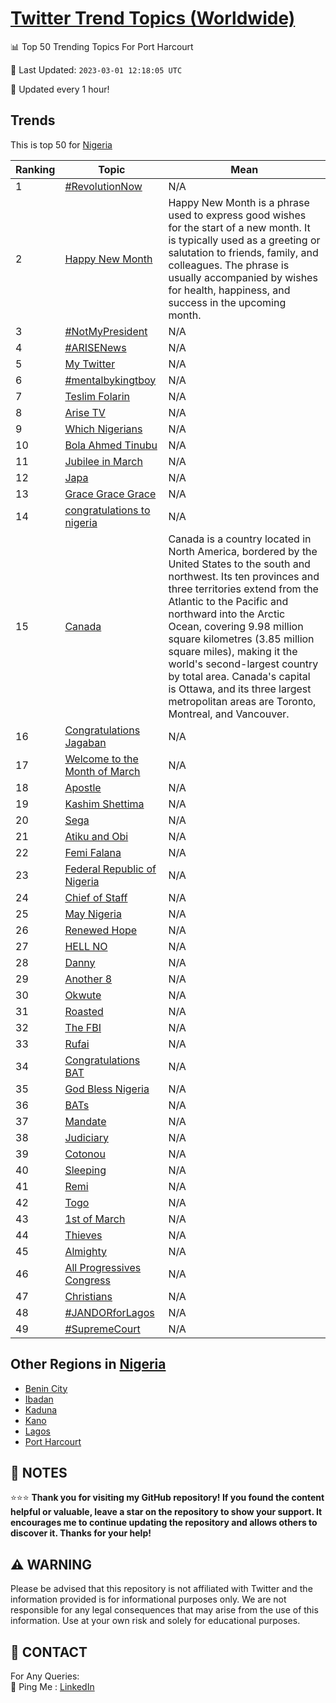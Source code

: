 [Twitter Trend Topics (Worldwide)](https://github.com/ErcinDedeoglu/Twitter-Trend-Topics)
==========


📊 Top 50 Trending Topics For Port Harcourt

📆 Last Updated: `2023-03-01 12:18:05 UTC`

🔧 Updated every 1 hour!


## Trends

This is top 50 for [Nigeria](</Nigeria>)

| Ranking | Topic | Mean |
| ------- | ------------ | ------------ |
| 1 | [#RevolutionNow](http://twitter.com/search?q=%23RevolutionNow) | N/A |
| 2 | [Happy New Month](http://twitter.com/search?q=Happy+New+Month) | Happy New Month is a phrase used to express good wishes for the start of a new month. It is typically used as a greeting or salutation to friends, family, and colleagues. The phrase is usually accompanied by wishes for health, happiness, and success in the upcoming month. |
| 3 | [#NotMyPresident](http://twitter.com/search?q=%23NotMyPresident) | N/A |
| 4 | [#ARISENews](http://twitter.com/search?q=%23ARISENews) | N/A |
| 5 | [My Twitter](http://twitter.com/search?q=My+Twitter) | N/A |
| 6 | [#mentalbykingtboy](http://twitter.com/search?q=%23mentalbykingtboy) | N/A |
| 7 | [Teslim Folarin](http://twitter.com/search?q=Teslim+Folarin) | N/A |
| 8 | [Arise TV](http://twitter.com/search?q=Arise+TV) | N/A |
| 9 | [Which Nigerians](http://twitter.com/search?q=Which+Nigerians) | N/A |
| 10 | [Bola Ahmed Tinubu](http://twitter.com/search?q=Bola+Ahmed+Tinubu) | N/A |
| 11 | [Jubilee in March](http://twitter.com/search?q=Jubilee+in+March) | N/A |
| 12 | [Japa](http://twitter.com/search?q=Japa) | N/A |
| 13 | [Grace Grace Grace](http://twitter.com/search?q=Grace+Grace+Grace) | N/A |
| 14 | [congratulations to nigeria](http://twitter.com/search?q=congratulations+to+nigeria) | N/A |
| 15 | [Canada](http://twitter.com/search?q=Canada) | Canada is a country located in North America, bordered by the United States to the south and northwest. Its ten provinces and three territories extend from the Atlantic to the Pacific and northward into the Arctic Ocean, covering 9.98 million square kilometres (3.85 million square miles), making it the world's second-largest country by total area. Canada's capital is Ottawa, and its three largest metropolitan areas are Toronto, Montreal, and Vancouver. |
| 16 | [Congratulations Jagaban](http://twitter.com/search?q=Congratulations+Jagaban) | N/A |
| 17 | [Welcome to the Month of March](http://twitter.com/search?q=Welcome+to+the+Month+of+March) | N/A |
| 18 | [Apostle](http://twitter.com/search?q=Apostle) | N/A |
| 19 | [Kashim Shettima](http://twitter.com/search?q=Kashim+Shettima) | N/A |
| 20 | [Sega](http://twitter.com/search?q=Sega) | N/A |
| 21 | [Atiku and Obi](http://twitter.com/search?q=Atiku+and+Obi) | N/A |
| 22 | [Femi Falana](http://twitter.com/search?q=Femi+Falana) | N/A |
| 23 | [Federal Republic of Nigeria](http://twitter.com/search?q=Federal+Republic+of+Nigeria) | N/A |
| 24 | [Chief of Staff](http://twitter.com/search?q=Chief+of+Staff) | N/A |
| 25 | [May Nigeria](http://twitter.com/search?q=May+Nigeria) | N/A |
| 26 | [Renewed Hope](http://twitter.com/search?q=Renewed+Hope) | N/A |
| 27 | [HELL NO](http://twitter.com/search?q=HELL+NO) | N/A |
| 28 | [Danny](http://twitter.com/search?q=Danny) | N/A |
| 29 | [Another 8](http://twitter.com/search?q=Another+8) | N/A |
| 30 | [Okwute](http://twitter.com/search?q=Okwute) | N/A |
| 31 | [Roasted](http://twitter.com/search?q=Roasted) | N/A |
| 32 | [The FBI](http://twitter.com/search?q=The+FBI) | N/A |
| 33 | [Rufai](http://twitter.com/search?q=Rufai) | N/A |
| 34 | [Congratulations BAT](http://twitter.com/search?q=Congratulations+BAT) | N/A |
| 35 | [God Bless Nigeria](http://twitter.com/search?q=God+Bless+Nigeria) | N/A |
| 36 | [BATs](http://twitter.com/search?q=BATs) | N/A |
| 37 | [Mandate](http://twitter.com/search?q=Mandate) | N/A |
| 38 | [Judiciary](http://twitter.com/search?q=Judiciary) | N/A |
| 39 | [Cotonou](http://twitter.com/search?q=Cotonou) | N/A |
| 40 | [Sleeping](http://twitter.com/search?q=Sleeping) | N/A |
| 41 | [Remi](http://twitter.com/search?q=Remi) | N/A |
| 42 | [Togo](http://twitter.com/search?q=Togo) | N/A |
| 43 | [1st of March](http://twitter.com/search?q=1st+of+March) | N/A |
| 44 | [Thieves](http://twitter.com/search?q=Thieves) | N/A |
| 45 | [Almighty](http://twitter.com/search?q=Almighty) | N/A |
| 46 | [All Progressives Congress](http://twitter.com/search?q=All+Progressives+Congress) | N/A |
| 47 | [Christians](http://twitter.com/search?q=Christians) | N/A |
| 48 | [#JANDORforLagos](http://twitter.com/search?q=%23JANDORforLagos) | N/A |
| 49 | [#SupremeCourt](http://twitter.com/search?q=%23SupremeCourt) | N/A |



## Other Regions in [Nigeria](</Nigeria>)

* [Benin City](</Nigeria/Benin City.md>)
* [Ibadan](</Nigeria/Ibadan.md>)
* [Kaduna](</Nigeria/Kaduna.md>)
* [Kano](</Nigeria/Kano.md>)
* [Lagos](</Nigeria/Lagos.md>)
* [Port Harcourt](</Nigeria/Port Harcourt.md>)



## 📝 NOTES

⭐⭐⭐ **Thank you for visiting my GitHub repository! If you found the content helpful or valuable, leave a star on the repository to show your support. It encourages me to continue updating the repository and allows others to discover it. Thanks for your help!**


## ⚠️ WARNING

Please be advised that this repository is not affiliated with Twitter and the information provided is for informational purposes only. We are not responsible for any legal consequences that may arise from the use of this information. Use at your own risk and solely for educational purposes.


## 📨 CONTACT

 For Any Queries:  
            🏓 Ping Me : [LinkedIn](https://www.linkedin.com/in/ercindedeoglu/)

